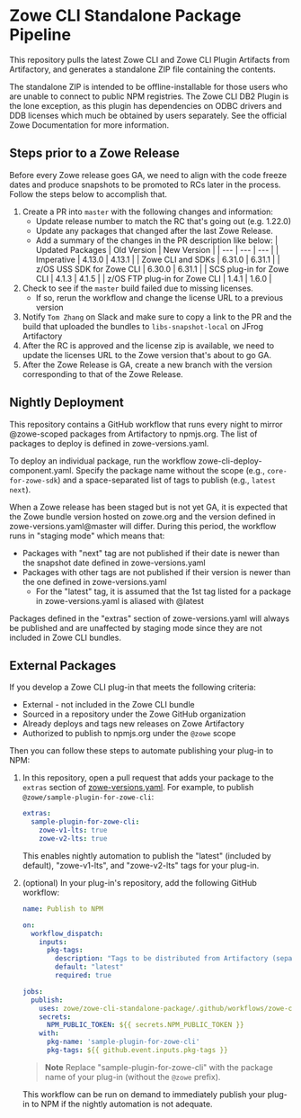 # Zowe CLI Standalone Package Pipeline

This repository pulls the latest Zowe CLI and Zowe CLI Plugin Artifacts from Artifactory, and generates a standalone ZIP file containing the contents.

The standalone ZIP is intended to be offline-installable for those users who are unable to connect to public NPM registries. The Zowe CLI DB2 Plugin is the lone exception, as this plugin has dependencies on ODBC drivers and DDB licenses which much be obtained by users separately. See the official Zowe Documentation for more information.

## Steps prior to a Zowe Release

Before every Zowe release goes GA, we need to align with the code freeze dates and produce snapshots to be promoted to RCs later in the process. Follow the steps below to accomplish that.

1. Create a PR into `master` with the following changes and information:
    - Update release number to match the RC that's going out (e.g. 1.22.0)
    - Update any packages that changed after the last Zowe Release.
    - Add a summary of the changes in the PR description like below:
      | Updated Packages | Old Version | New Version |
      | --- | --- | --- |
      | Imperative | 4.13.0 | 4.13.1 |
      | Zowe CLI and SDKs | 6.31.0 | 6.31.1 |
      | z/OS USS SDK for Zowe CLI | 6.30.0 | 6.31.1 |
      | SCS plug-in for Zowe CLI | 4.1.3 | 4.1.5 |
      | z/OS FTP plug-in for Zowe CLI | 1.4.1 | 1.6.0 |
2. Check to see if the `master` build failed due to missing licenses.
    - If so, rerun the workflow and change the license URL to a previous version
3. Notify `Tom Zhang` on Slack and make sure to copy a link to the PR and the build that uploaded the bundles to `libs-snapshot-local` on JFrog Artifactory
4. After the RC is approved and the license zip is available, we need to update the licenses URL to the Zowe version that's about to go GA.
5. After the Zowe Release is GA, create a new branch with the version corresponding to that of the Zowe Release.

## Nightly Deployment

This repository contains a GitHub workflow that runs every night to mirror @zowe-scoped packages from Artifactory to npmjs.org. The list of packages to deploy is defined in zowe-versions.yaml.

To deploy an individual package, run the workflow zowe-cli-deploy-component.yaml. Specify the package name without the scope (e.g., `core-for-zowe-sdk`) and a space-separated list of tags to publish (e.g., `latest next`).

When a Zowe release has been staged but is not yet GA, it is expected that the Zowe bundle version hosted on zowe.org and the version defined in zowe-versions.yaml@master will differ. During this period, the workflow runs in "staging mode" which means that:
* Packages with "next" tag are not published if their date is newer than the snapshot date defined in zowe-versions.yaml
* Packages with other tags are not published if their version is newer than the one defined in zowe-versions.yaml
  * For the "latest" tag, it is assumed that the 1st tag listed for a package in zowe-versions.yaml is aliased with @latest

Packages defined in the "extras" section of zowe-versions.yaml will always be published and are unaffected by staging mode since they are not included in Zowe CLI bundles.

## External Packages

If you develop a Zowe CLI plug-in that meets the following criteria:
* External - not included in the Zowe CLI bundle
* Sourced in a repository under the Zowe GitHub organization
* Already deploys and tags new releases on Zowe Artifactory
* Authorized to publish to npmjs.org under the `@zowe` scope

Then you can follow these steps to automate publishing your plug-in to NPM:
1. In this repository, open a pull request that adds your package to the `extras` section of [zowe-versions.yaml](./zowe-versions.yaml). For example, to publish `@zowe/sample-plugin-for-zowe-cli`:
    ```yaml
    extras:
      sample-plugin-for-zowe-cli:
        zowe-v1-lts: true
        zowe-v2-lts: true
    ```
    This enables nightly automation to publish the "latest" (included by default), "zowe-v1-lts", and "zowe-v2-lts" tags for your plug-in.
2. (optional) In your plug-in's repository, add the following GitHub workflow:
    ```yaml
    name: Publish to NPM

    on:
      workflow_dispatch:
        inputs:
          pkg-tags:
            description: "Tags to be distributed from Artifactory (separate multiple by spaces)"
            default: "latest"
            required: true

    jobs:
      publish:
        uses: zowe/zowe-cli-standalone-package/.github/workflows/zowe-cli-deploy-component.yaml@master
        secrets:
          NPM_PUBLIC_TOKEN: ${{ secrets.NPM_PUBLIC_TOKEN }}
        with:
          pkg-name: 'sample-plugin-for-zowe-cli'
          pkg-tags: ${{ github.event.inputs.pkg-tags }}
    ```
    > **Note**
    > Replace "sample-plugin-for-zowe-cli" with the package name of your plug-in (without the `@zowe` prefix).

    This workflow can be run on demand to immediately publish your plug-in to NPM if the nightly automation is not adequate.
